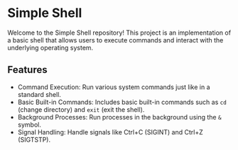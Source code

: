 # Simple Shell

Welcome to the Simple Shell repository! This project is an implementation of a basic shell that allows users to execute commands and interact with the underlying operating system.

## Features

- Command Execution: Run various system commands just like in a standard shell.
- Basic Built-in Commands: Includes basic built-in commands such as `cd` (change directory) and `exit` (exit the shell).
- Background Processes: Run processes in the background using the `&` symbol.
- Signal Handling: Handle signals like Ctrl+C (SIGINT) and Ctrl+Z (SIGTSTP).

